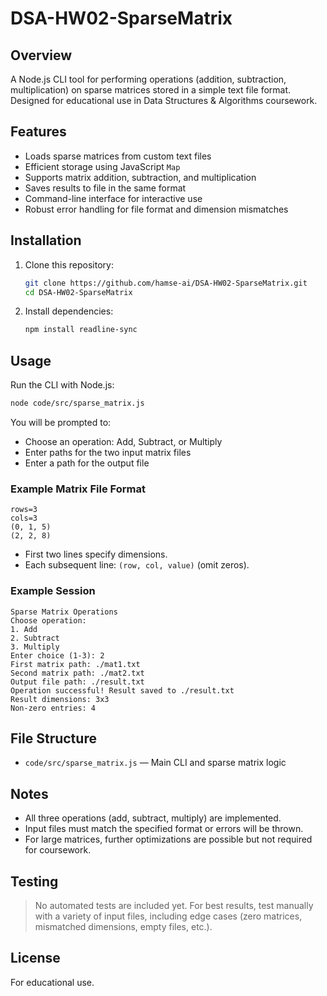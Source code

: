 # DSA-HW02-SparseMatrix

## Overview

A Node.js CLI tool for performing operations (addition, subtraction, multiplication) on sparse matrices stored in a simple text file format. Designed for educational use in Data Structures & Algorithms coursework.

## Features

- Loads sparse matrices from custom text files
- Efficient storage using JavaScript `Map`
- Supports matrix addition, subtraction, and multiplication
- Saves results to file in the same format
- Command-line interface for interactive use
- Robust error handling for file format and dimension mismatches

## Installation

1. Clone this repository:
    ```bash
    git clone https://github.com/hamse-ai/DSA-HW02-SparseMatrix.git
    cd DSA-HW02-SparseMatrix
    ```

2. Install dependencies:
    ```bash
    npm install readline-sync
    ```

## Usage

Run the CLI with Node.js:

```bash
node code/src/sparse_matrix.js
```

You will be prompted to:
- Choose an operation: Add, Subtract, or Multiply
- Enter paths for the two input matrix files
- Enter a path for the output file

### Example Matrix File Format

```
rows=3
cols=3
(0, 1, 5)
(2, 2, 8)
```

- First two lines specify dimensions.
- Each subsequent line: `(row, col, value)` (omit zeros).

### Example Session

```
Sparse Matrix Operations
Choose operation:
1. Add
2. Subtract
3. Multiply
Enter choice (1-3): 2
First matrix path: ./mat1.txt
Second matrix path: ./mat2.txt
Output file path: ./result.txt
Operation successful! Result saved to ./result.txt
Result dimensions: 3x3
Non-zero entries: 4
```

## File Structure

- `code/src/sparse_matrix.js` — Main CLI and sparse matrix logic

## Notes

- All three operations (add, subtract, multiply) are implemented.
- Input files must match the specified format or errors will be thrown.
- For large matrices, further optimizations are possible but not required for coursework.

## Testing

> No automated tests are included yet. For best results, test manually with a variety of input files, including edge cases (zero matrices, mismatched dimensions, empty files, etc.).

## License

For educational use.
